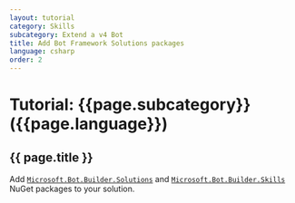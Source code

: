 ```yaml
---
layout: tutorial
category: Skills
subcategory: Extend a v4 Bot
title: Add Bot Framework Solutions packages
language: csharp
order: 2
---
```


# Tutorial: {{page.subcategory}} ({{page.language}})

## {{ page.title }}

Add [`Microsoft.Bot.Builder.Solutions`](https://www.nuget.org/packages/Microsoft.Bot.Builder.Solutions/) and [`Microsoft.Bot.Builder.Skills`](https://www.nuget.org/packages/Microsoft.Bot.Builder.Skills/) NuGet packages to your solution.
